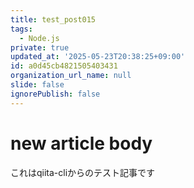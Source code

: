 ```yaml
---
title: test_post015
tags:
  - Node.js
private: true
updated_at: '2025-05-23T20:38:25+09:00'
id: a0d45cb4821505403431
organization_url_name: null
slide: false
ignorePublish: false
---
```

# new article body
これはqiita-cliからのテスト記事です
